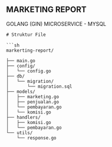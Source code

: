 <h2>MARKETING REPORT</h2>
GOLANG (GIN) MICROSERVICE - MYSQL
<br>

```go
# Struktur File

```
    ```sh
    markerting-report/

    ├── main.go
    ├── config/
    │   └── config.go
    ├── db/
    │   └── migration/
    │       └── migration.sql
    ├── models/
    │   ├── marketing.go
    │   ├── penjualan.go
    │   └── pembayaran.go
    │   └── komisi.go
    ├── handlers/
    │   ├── komisi.go
    │   └── pembayaran.go
    └── utils/
        └── response.go
